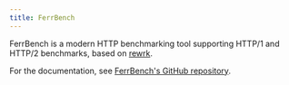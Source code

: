 ```yaml
---
title: FerrBench
---
```


FerrBench is a modern HTTP benchmarking tool supporting HTTP/1 and HTTP/2 benchmarks, based on [rewrk](https://github.com/lnx-search/rewrk).

For the documentation, see [FerrBench's GitHub repository](https://github.com/ferronweb/ferrbench/tree/main).
